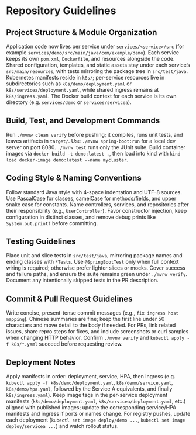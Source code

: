 # Repository Guidelines

## Project Structure & Module Organization
Application code now lives per service under `services/<service>/src` (for example `services/demo/src/main/java/com/example/demo`). Each service keeps its own `pom.xml`, `Dockerfile`, and resources alongside the code. Shared configuration, templates, and static assets stay under each service’s `src/main/resources`, with tests mirroring the package tree in `src/test/java`. Kubernetes manifests reside in `k8s/`; per-service resources live in subdirectories such as `k8s/demo/deployment.yaml` or `k8s/servicea/deployment.yaml`, while shared ingress remains at `k8s/ingress.yaml`. The Docker build context for each service is its own directory (e.g. `services/demo` or `services/servicea`).

## Build, Test, and Development Commands
Run `./mvnw clean verify` before pushing; it compiles, runs unit tests, and leaves artifacts in `target/`. Use `./mvnw spring-boot:run` for a local dev server on port 8080. `./mvnw test` runs only the JUnit suite. Build container images via `docker build -t demo:latest .`, then load into kind with `kind load docker-image demo:latest --name mycluster`.

## Coding Style & Naming Conventions
Follow standard Java style with 4-space indentation and UTF-8 sources. Use PascalCase for classes, camelCase for methods/fields, and upper snake case for constants. Name controllers, services, and repositories after their responsibility (e.g., `UserController`). Favor constructor injection, keep configuration in distinct classes, and remove debug prints like `System.out.printf` before committing.

## Testing Guidelines
Place unit and slice tests in `src/test/java`, mirroring package names and ending classes with `*Tests`. Use `@SpringBootTest` only when full context wiring is required; otherwise prefer lighter slices or mocks. Cover success and failure paths, and ensure the suite remains green under `./mvnw verify`. Document any intentionally skipped tests in the PR description.

## Commit & Pull Request Guidelines
Write concise, present-tense commit messages (e.g., `fix ingress host mapping`). Chinese summaries are fine; keep the first line under 50 characters and move detail to the body if needed. For PRs, link related issues, share repro steps for fixes, and include screenshots or curl samples when changing HTTP behavior. Confirm `./mvnw verify` and `kubectl apply -f k8s/*.yaml` succeed before requesting review.

## Deployment Notes
Apply manifests in order: deployment, service, HPA, then ingress (e.g. `kubectl apply -f k8s/demo/deployment.yaml`, `k8s/demo/service.yaml`, `k8s/demo/hpa.yaml`, followed by the Service A equivalents, and finally `k8s/ingress.yaml`). Keep image tags in the per-service deployment manifests (`k8s/demo/deployment.yaml`, `k8s/servicea/deployment.yaml`, etc.) aligned with published images; update the corresponding service/HPA manifests and ingress if ports or names change. For registry pushes, update each deployment (`kubectl set image deploy/demo ...`, `kubectl set image deploy/servicea ...`) and watch rollout status.
